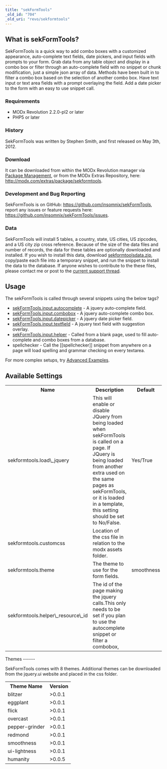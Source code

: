 ```yaml
---
title: "sekFormTools"
_old_id: "704"
_old_uri: "revo/sekformtools"
---
```


What is sekFormTools?
---------------------

SekFormTools is a quick way to add combo boxes with a customized appearance, auto-complete text fields, date pickers, and input fields with prompts to your form. Grab data from any table object and display in a combo box or filter through an auto-complete field with no snippet or chunk modification, just a simple json array of data. Methods have been built in to filter a combo box based on the selection of another combo box. Have text input or text area fields with a prompt overlaying the field. Add a date picker to the form with an easy to use snippet call.

### Requirements

- MODx Revolution 2.2.0-pl2 or later
- PHP5 or later

### History

SekFormTools was written by Stephen Smith, and first released on May 3th, 2012.

### Download

It can be downloaded from within the MODx Revolution manager via [Package Management](http://rtfm.modx.com/display/revolution20/Package+Management), or from the MODx Extras Repository, here: <http://modx.com/extras/package/sekformtools>.

### Development and Bug Reporting

SekFormTools is on GitHub: <https://github.com/insomnix/sekFormTools>, report any issues or feature requests here: <https://github.com/insomnix/sekFormTools/issues>.

### Data

SekFormTools will install 5 tables, a country, state, US cities, US zipcodes, and a US city zip cross reference. Because of the size of the data files and number of records, the data for these tables are optionally downloaded and installed. If you wish to install this data, download [sekformtoolsdata.zip](http://www.seknetsolutions.com/downloads/sekformtoolsdata.zip), copy/paste each file into a temporary snippet, and run the snippet to install the data to the database. If anyone wishes to contribute to the these files, please contact me or post to the [current support thread](http://forums.modx.com/thread/76302/support-comments-for-sekformtools-beta).

Usage
-----

The sekFormTools is called through several snippets using the below tags?

- [sekFormTools.input.autocomplete](/extras/revo/sekformtools/sekformtools.input.autocomplete "sekFormTools.input.autocomplete") - A jquery auto-complete field.
- [sekFormTools.input.combobox](/extras/revo/sekformtools/sekformtools.input.combobox "sekFormTools.input.combobox") - A jquery auto-complete combo box.
- [sekFormTools.input.datepicker](/extras/revo/sekformtools/sekformtools.input.datepicker "sekFormTools.input.datepicker") - A jquery date picker field.
- [sekFormTools.input.textfield](/extras/revo/sekformtools/sekformtools.input.textfield "sekFormTools.input.textfield") - A jquery text field with suggestion overlay.
- [sekFormTools.input.helper](/extras/revo/sekformtools/sekformtools.input.helper "sekFormTools.input.helper") - Called from a blank page, used to fill auto-complete and combo boxes from a database.
- spellchecker - Call the \[\[spellchecker\]\] snippet from anywhere on a page will load spelling and grammar checking on every textarea.

For more complex setups, try [Advanced Examples](/extras/revo/sekformtools/sekformtools-advanced-examples "sekFormTools Advanced Examples").

Available Settings
------------------

<table><tbody><tr><th>Name   
</th><th>Description   
</th><th>Default   
</th><th>Version   
</th></tr><tr><td>sekformtools.load\_jquery</td><td>This will enable or disable JQuery from being loaded when sekFormTools is called on a page. If JQuery is being loaded from another extra used on the same pages as sekFormTools, or it is loaded in a template, this setting should be set to No/False.   
</td><td>Yes/True   
</td><td>>0.0.1   
</td></tr><tr><td>sekformtools.customcss</td><td>Location of the css file in relation to the modx assets folder.</td><td> </td><td>>0.0.1</td></tr><tr><td>sekformtools.theme</td><td>The theme to use for the form fields.</td><td>smoothness</td><td>>0.0.1</td></tr><tr><td>sekformtools.helper\_resource\_id</td><td>The id of the page making the jquery calls.This only needs to be set if you plan to use the autocomplete snippet or filter a combobox,   
</td><td> </td><td>>0.0.1</td></tr></tbody></table>Themes
------

SekFormTools comes with 8 themes. Additional themes can be downloaded from the jquery.ui website and placed in the css folder.

<table><tbody><tr><th>Theme Name</th><th>Version   
</th></tr><tr><td>blitzer</td><td>>0.0.1</td></tr><tr><td>eggplant</td><td>>0.0.1</td></tr><tr><td>flick</td><td>>0.0.1</td></tr><tr><td>overcast</td><td>>0.0.1</td></tr><tr><td>pepper-grinder</td><td>>0.0.1</td></tr><tr><td>redmond</td><td>>0.0.1</td></tr><tr><td>smoothness</td><td>>0.0.1</td></tr><tr><td>ui-lightness</td><td>>0.0.1</td></tr><tr><td>humanity</td><td>>0.0.5</td></tr></tbody></table>